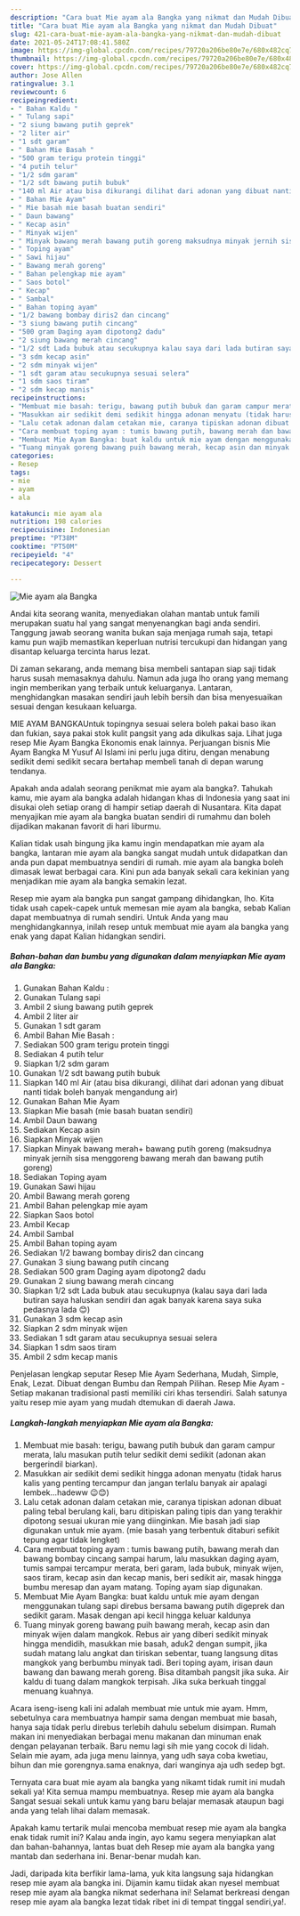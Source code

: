 ```yaml
---
description: "Cara buat Mie ayam ala Bangka yang nikmat dan Mudah Dibuat"
title: "Cara buat Mie ayam ala Bangka yang nikmat dan Mudah Dibuat"
slug: 421-cara-buat-mie-ayam-ala-bangka-yang-nikmat-dan-mudah-dibuat
date: 2021-05-24T17:08:41.580Z
image: https://img-global.cpcdn.com/recipes/79720a206be80e7e/680x482cq70/mie-ayam-ala-bangka-foto-resep-utama.jpg
thumbnail: https://img-global.cpcdn.com/recipes/79720a206be80e7e/680x482cq70/mie-ayam-ala-bangka-foto-resep-utama.jpg
cover: https://img-global.cpcdn.com/recipes/79720a206be80e7e/680x482cq70/mie-ayam-ala-bangka-foto-resep-utama.jpg
author: Jose Allen
ratingvalue: 3.1
reviewcount: 6
recipeingredient:
- " Bahan Kaldu "
- " Tulang sapi"
- "2 siung bawang putih geprek"
- "2 liter air"
- "1 sdt garam"
- " Bahan Mie Basah "
- "500 gram terigu protein tinggi"
- "4 putih telur"
- "1/2 sdm garam"
- "1/2 sdt bawang putih bubuk"
- "140 ml Air atau bisa dikurangi dilihat dari adonan yang dibuat nanti tidak boleh banyak mengandung air"
- " Bahan Mie Ayam"
- " Mie basah mie basah buatan sendiri"
- " Daun bawang"
- " Kecap asin"
- " Minyak wijen"
- " Minyak bawang merah bawang putih goreng maksudnya minyak jernih sisa menggoreng bawang merah dan bawang putih goreng"
- " Toping ayam"
- " Sawi hijau"
- " Bawang merah goreng"
- " Bahan pelengkap mie ayam"
- " Saos botol"
- " Kecap"
- " Sambal"
- " Bahan toping ayam"
- "1/2 bawang bombay diris2 dan cincang"
- "3 siung bawang putih cincang"
- "500 gram Daging ayam dipotong2 dadu"
- "2 siung bawang merah cincang"
- "1/2 sdt Lada bubuk atau secukupnya kalau saya dari lada butiran saya haluskan sendiri dan agak banyak karena saya suka pedasnya lada "
- "3 sdm kecap asin"
- "2 sdm minyak wijen"
- "1 sdt garam atau secukupnya sesuai selera"
- "1 sdm saos tiram"
- "2 sdm kecap manis"
recipeinstructions:
- "Membuat mie basah: terigu, bawang putih bubuk dan garam campur merata, lalu masukan putih telur sedikit demi sedikit (adonan akan bergerindil biarkan)."
- "Masukkan air sedikit demi sedikit hingga adonan menyatu (tidak harus kalis yang penting tercampur dan jangan terlalu banyak air apalagi lembek...hadeww 😉😊)"
- "Lalu cetak adonan dalam cetakan mie, caranya tipiskan adonan dibuat paling tebal berulang kali, baru ditipiskan paling tipis dan yang terakhir dipotong sesuai ukuran mie yang diinginkan. Mie basah jadi siap digunakan untuk mie ayam. (mie basah yang terbentuk ditaburi sefikit tepung agar tidak lengket)"
- "Cara membuat toping ayam : tumis bawang putih, bawang merah dan bawang bombay cincang sampai harum, lalu masukkan daging ayam, tumis sampai tercampur merata, beri garam, lada bubuk, minyak wijen, saos tiram, kecap asin dan kecap manis, beri sedikit air, masak hingga bumbu meresap dan ayam matang. Toping ayam siap digunakan."
- "Membuat Mie Ayam Bangka: buat kaldu untuk mie ayam dengan menggunakan tulang sapi direbus bersama bawang putih digeprek dan sedikit garam. Masak dengan api kecil hingga keluar kaldunya"
- "Tuang minyak goreng bawang puih bawang merah, kecap asin dan minyak wijen dalam mangkok. Rebus air yang diberi sedikit minyak hingga mendidih, masukkan mie basah, aduk2 dengan sumpit, jika sudah matang lalu angkat dan tiriskan sebentar, tuang langsung ditas mangkok yang berbumbu minyak tadi. Beri toping ayam, irisan daun bawang dan bawang merah goreng. Bisa ditambah pangsit jika suka. Air kaldu di tuang dalam mangkok terpisah. Jika suka berkuah tinggal menuang kuahnya."
categories:
- Resep
tags:
- mie
- ayam
- ala

katakunci: mie ayam ala 
nutrition: 198 calories
recipecuisine: Indonesian
preptime: "PT38M"
cooktime: "PT50M"
recipeyield: "4"
recipecategory: Dessert

---
```



![Mie ayam ala Bangka](https://img-global.cpcdn.com/recipes/79720a206be80e7e/680x482cq70/mie-ayam-ala-bangka-foto-resep-utama.jpg)

Andai kita seorang wanita, menyediakan olahan mantab untuk famili merupakan suatu hal yang sangat menyenangkan bagi anda sendiri. Tanggung jawab seorang  wanita bukan saja menjaga rumah saja, tetapi kamu pun wajib memastikan keperluan nutrisi tercukupi dan hidangan yang disantap keluarga tercinta harus lezat.

Di zaman  sekarang, anda memang bisa membeli santapan siap saji tidak harus susah memasaknya dahulu. Namun ada juga lho orang yang memang ingin memberikan yang terbaik untuk keluarganya. Lantaran, menghidangkan masakan sendiri jauh lebih bersih dan bisa menyesuaikan sesuai dengan kesukaan keluarga. 

MIE AYAM BANGKAUntuk topingnya sesuai selera boleh pakai baso ikan dan fukian, saya pakai stok kulit pangsit yang ada dikulkas saja. Lihat juga resep Mie Ayam Bangka Ekonomis enak lainnya. Perjuangan bisnis Mie Ayam Bangka M Yusuf Al Islami ini perlu juga ditiru, dengan menabung sedikit demi sedikit secara bertahap membeli tanah di depan warung tendanya.

Apakah anda adalah seorang penikmat mie ayam ala bangka?. Tahukah kamu, mie ayam ala bangka adalah hidangan khas di Indonesia yang saat ini disukai oleh setiap orang di hampir setiap daerah di Nusantara. Kita dapat menyajikan mie ayam ala bangka buatan sendiri di rumahmu dan boleh dijadikan makanan favorit di hari liburmu.

Kalian tidak usah bingung jika kamu ingin mendapatkan mie ayam ala bangka, lantaran mie ayam ala bangka sangat mudah untuk didapatkan dan anda pun dapat membuatnya sendiri di rumah. mie ayam ala bangka boleh dimasak lewat berbagai cara. Kini pun ada banyak sekali cara kekinian yang menjadikan mie ayam ala bangka semakin lezat.

Resep mie ayam ala bangka pun sangat gampang dihidangkan, lho. Kita tidak usah capek-capek untuk memesan mie ayam ala bangka, sebab Kalian dapat membuatnya di rumah sendiri. Untuk Anda yang mau menghidangkannya, inilah resep untuk membuat mie ayam ala bangka yang enak yang dapat Kalian hidangkan sendiri.

<!--inarticleads1-->

##### Bahan-bahan dan bumbu yang digunakan dalam menyiapkan Mie ayam ala Bangka:

1. Gunakan  Bahan Kaldu :
1. Gunakan  Tulang sapi
1. Ambil 2 siung bawang putih geprek
1. Ambil 2 liter air
1. Gunakan 1 sdt garam
1. Ambil  Bahan Mie Basah :
1. Sediakan 500 gram terigu protein tinggi
1. Sediakan 4 putih telur
1. Siapkan 1/2 sdm garam
1. Gunakan 1/2 sdt bawang putih bubuk
1. Siapkan 140 ml Air (atau bisa dikurangi, dilihat dari adonan yang dibuat nanti tidak boleh banyak mengandung air)
1. Gunakan  Bahan Mie Ayam
1. Siapkan  Mie basah (mie basah buatan sendiri)
1. Ambil  Daun bawang
1. Sediakan  Kecap asin
1. Siapkan  Minyak wijen
1. Siapkan  Minyak bawang merah+ bawang putih goreng (maksudnya minyak jernih sisa menggoreng bawang merah dan bawang putih goreng)
1. Sediakan  Toping ayam
1. Gunakan  Sawi hijau
1. Ambil  Bawang merah goreng
1. Ambil  Bahan pelengkap mie ayam
1. Siapkan  Saos botol
1. Ambil  Kecap
1. Ambil  Sambal
1. Ambil  Bahan toping ayam
1. Sediakan 1/2 bawang bombay diris2 dan cincang
1. Gunakan 3 siung bawang putih cincang
1. Sediakan 500 gram Daging ayam dipotong2 dadu
1. Gunakan 2 siung bawang merah cincang
1. Siapkan 1/2 sdt Lada bubuk atau secukupnya (kalau saya dari lada butiran saya haluskan sendiri dan agak banyak karena saya suka pedasnya lada 😊)
1. Gunakan 3 sdm kecap asin
1. Siapkan 2 sdm minyak wijen
1. Sediakan 1 sdt garam atau secukupnya sesuai selera
1. Siapkan 1 sdm saos tiram
1. Ambil 2 sdm kecap manis


Penjelasan lengkap seputar Resep Mie Ayam Sederhana, Mudah, Simple, Enak, Lezat. Dibuat dengan Bumbu dan Rempah Pilihan. Resep Mie Ayam - Setiap makanan tradisional pasti memiliki ciri khas tersendiri. Salah satunya yaitu resep mie ayam yang mudah dtemukan di daerah Jawa. 

<!--inarticleads2-->

##### Langkah-langkah menyiapkan Mie ayam ala Bangka:

1. Membuat mie basah: terigu, bawang putih bubuk dan garam campur merata, lalu masukan putih telur sedikit demi sedikit (adonan akan bergerindil biarkan).
1. Masukkan air sedikit demi sedikit hingga adonan menyatu (tidak harus kalis yang penting tercampur dan jangan terlalu banyak air apalagi lembek...hadeww 😉😊)
1. Lalu cetak adonan dalam cetakan mie, caranya tipiskan adonan dibuat paling tebal berulang kali, baru ditipiskan paling tipis dan yang terakhir dipotong sesuai ukuran mie yang diinginkan. Mie basah jadi siap digunakan untuk mie ayam. (mie basah yang terbentuk ditaburi sefikit tepung agar tidak lengket)
1. Cara membuat toping ayam : tumis bawang putih, bawang merah dan bawang bombay cincang sampai harum, lalu masukkan daging ayam, tumis sampai tercampur merata, beri garam, lada bubuk, minyak wijen, saos tiram, kecap asin dan kecap manis, beri sedikit air, masak hingga bumbu meresap dan ayam matang. Toping ayam siap digunakan.
1. Membuat Mie Ayam Bangka: buat kaldu untuk mie ayam dengan menggunakan tulang sapi direbus bersama bawang putih digeprek dan sedikit garam. Masak dengan api kecil hingga keluar kaldunya
1. Tuang minyak goreng bawang puih bawang merah, kecap asin dan minyak wijen dalam mangkok. Rebus air yang diberi sedikit minyak hingga mendidih, masukkan mie basah, aduk2 dengan sumpit, jika sudah matang lalu angkat dan tiriskan sebentar, tuang langsung ditas mangkok yang berbumbu minyak tadi. Beri toping ayam, irisan daun bawang dan bawang merah goreng. Bisa ditambah pangsit jika suka. Air kaldu di tuang dalam mangkok terpisah. Jika suka berkuah tinggal menuang kuahnya.


Acara iseng-iseng kali ini adalah membuat mie untuk mie ayam. Hmm, sebetulnya cara membuatnya hampir sama dengan membuat mie basah, hanya saja tidak perlu direbus terlebih dahulu sebelum disimpan. Rumah makan ini menyediakan berbagai menu makanan dan minuman enak dengan pelayanan terbaik. Baru nemu lagi sih mie yang cocok di lidah. Selain mie ayam, ada juga menu lainnya, yang udh saya coba kwetiau, bihun dan mie gorengnya.sama enaknya, dari wanginya aja udh sedep bgt. 

Ternyata cara buat mie ayam ala bangka yang nikamt tidak rumit ini mudah sekali ya! Kita semua mampu membuatnya. Resep mie ayam ala bangka Sangat sesuai sekali untuk kamu yang baru belajar memasak ataupun bagi anda yang telah lihai dalam memasak.

Apakah kamu tertarik mulai mencoba membuat resep mie ayam ala bangka enak tidak rumit ini? Kalau anda ingin, ayo kamu segera menyiapkan alat dan bahan-bahannya, lantas buat deh Resep mie ayam ala bangka yang mantab dan sederhana ini. Benar-benar mudah kan. 

Jadi, daripada kita berfikir lama-lama, yuk kita langsung saja hidangkan resep mie ayam ala bangka ini. Dijamin kamu tiidak akan nyesel membuat resep mie ayam ala bangka nikmat sederhana ini! Selamat berkreasi dengan resep mie ayam ala bangka lezat tidak ribet ini di tempat tinggal sendiri,ya!.

